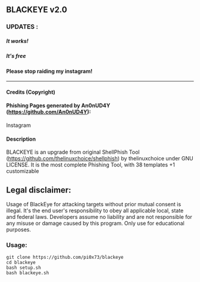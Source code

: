 ## BLACKEYE v2.0
### UPDATES :
##### It works!
##### It's free
####  Please stop raiding my instagram!

-----------------------------------------------------------------------------------------------------------------------------



#### Credits (Copyright)
#### Phishing Pages generated by An0nUD4Y (https://github.com/An0nUD4Y):
Instagram

#### Description
BLACKEYE is an upgrade from original ShellPhish Tool (https://github.com/thelinuxchoice/shellphish) by thelinuxchoice under GNU LICENSE. It is the most complete Phishing Tool,  with 38 templates +1 customizable

## Legal disclaimer:
Usage of BlackEye for attacking targets without prior mutual consent is illegal. It's the end user's responsibility to obey all applicable local, state and federal laws. Developers assume no liability and are not responsible for any misuse or damage caused by this program. Only use for educational purposes.


### Usage:
```
git clone https://github.com/pi0x73/blackeye
cd blackeye
bash setup.sh
bash blackeye.sh
```
